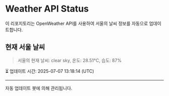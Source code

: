 
# Weather API Status

이 리포지토리는 OpenWeather API를 사용하여 서울의 날씨 정보를 자동으로 업데이트합니다.

## 현재 서울 날씨
> 서울의 현재 날씨: clear sky, 온도: 28.51°C, 습도: 87%

⏳ 업데이트 시간: 2025-07-07 13:18:14 (UTC)

---
자동 업데이트 봇에 의해 관리됩니다.
